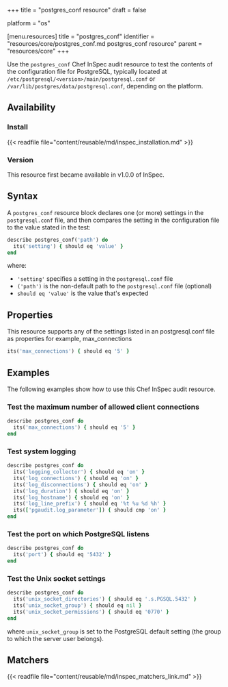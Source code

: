 +++
title = "postgres_conf resource"
draft = false

platform = "os"

[menu.resources]
    title = "postgres_conf"
    identifier = "resources/core/postgres_conf.md postgres_conf resource"
    parent = "resources/core"
+++

Use the `postgres_conf` Chef InSpec audit resource to test the contents of the configuration file for PostgreSQL, typically located at `/etc/postgresql/<version>/main/postgresql.conf` or `/var/lib/postgres/data/postgresql.conf`, depending on the platform.

## Availability

### Install

{{< readfile file="content/reusable/md/inspec_installation.md" >}}

### Version

This resource first became available in v1.0.0 of InSpec.

## Syntax

A `postgres_conf` resource block declares one (or more) settings in the `postgresql.conf` file, and then compares the setting in the configuration file to the value stated in the test:

```ruby
describe postgres_conf('path') do
  its('setting') { should eq 'value' }
end
```

where:

- `'setting'` specifies a setting in the `postgresql.conf` file
- `('path')` is the non-default path to the `postgresql.conf` file (optional)
- `should eq 'value'` is the value that's expected

## Properties

This resource supports any of the settings listed in an postgresql.conf file as properties for example, max_connections

```ruby
its('max_connections') { should eq '5' }
```

## Examples

The following examples show how to use this Chef InSpec audit resource.

### Test the maximum number of allowed client connections

```ruby
describe postgres_conf do
  its('max_connections') { should eq '5' }
end
```

### Test system logging

```ruby
describe postgres_conf do
  its('logging_collector') { should eq 'on' }
  its('log_connections') { should eq 'on' }
  its('log_disconnections') { should eq 'on' }
  its('log_duration') { should eq 'on' }
  its('log_hostname') { should eq 'on' }
  its('log_line_prefix') { should eq '%t %u %d %h' }
  its(['pgaudit.log_parameter']) { should cmp 'on' }
end
```

### Test the port on which PostgreSQL listens

```ruby
describe postgres_conf do
  its('port') { should eq '5432' }
end
```

### Test the Unix socket settings

```ruby
describe postgres_conf do
  its('unix_socket_directories') { should eq '.s.PGSQL.5432' }
  its('unix_socket_group') { should eq nil }
  its('unix_socket_permissions') { should eq '0770' }
end
```

where `unix_socket_group` is set to the PostgreSQL default setting (the group to which the server user belongs).

## Matchers

{{< readfile file="content/reusable/md/inspec_matchers_link.md" >}}
